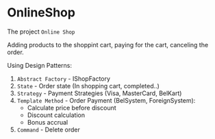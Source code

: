 # OnlineShop
The project  `Online Shop` 

Adding products to the shoppint cart, paying for the cart, canceling the order.

Using Design Patterns:

1. `Abstract Factory` - IShopFactory
2. `State` - Order state (In shopping cart, completed..)
3. `Strategy` - Payment Strategies (Visa, MasterCard, BelKart)
4. `Template Method` - Order Payment (BelSystem, ForeignSystem):
    - Calculate price before discount
    - Discount calculation
    - Bonus accrual
5. `Command` - Delete order

